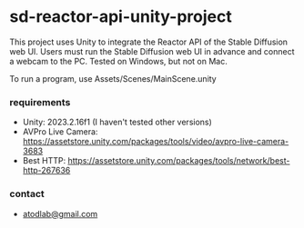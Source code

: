 # sd-reactor-api-unity-project
This project uses Unity to integrate the Reactor API of the Stable Diffusion web UI.
Users must run the Stable Diffusion web UI in advance and connect a webcam to the PC.
Tested on Windows, but not on Mac.

To run a program, use Assets/Scenes/MainScene.unity

### requirements
- Unity: 2023.2.16f1 (I haven't tested other versions)
- AVPro Live Camera: https://assetstore.unity.com/packages/tools/video/avpro-live-camera-3683
- Best HTTP: https://assetstore.unity.com/packages/tools/network/best-http-267636

### contact
- atodlab@gmail.com